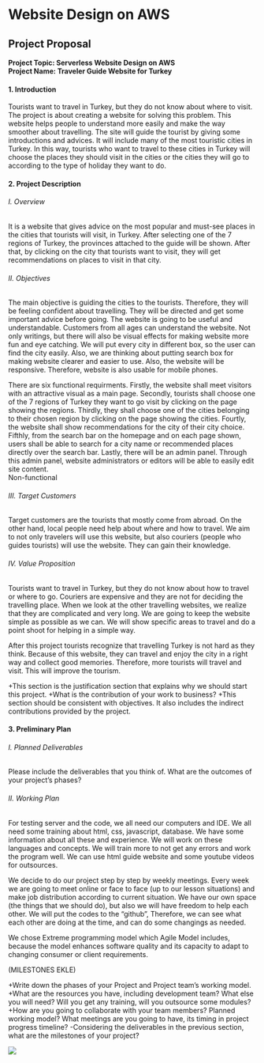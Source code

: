 # Website Design on AWS  
## Project Proposal
**<div>Project Topic: Serverless Website Design on AWS</div>**
**<div>Project Name: Traveler Guide Website for Turkey</div>**
#### 1. Introduction
Tourists want to travel in Turkey, but they do not know about where to visit. The project is about creating a website for solving this problem. This website helps people to understand more easily and make the way smoother about travelling. The site will guide the tourist by giving some introductions and advices. It will include many of the most touristic cities in Turkey. In this way, tourists who want to travel to these cities in Turkey will choose the places they should visit in the cities or the cities they will go to according to the type of holiday they want to do.
#### 2. Project Description
###### I. Overview
It is a website that gives advice on the most popular and must-see places in the cities that tourists will visit, in Turkey. After selecting one of the 7 regions of Turkey, the provinces attached to the guide will be shown. After that, by clicking on the city that tourists want to visit, they will get recommendations on places to visit in that city.
###### II. Objectives
The main objective is guiding the cities to the tourists. Therefore, they will be feeling confident about travelling. They will be directed and get some important advice before going.
The website is going to be useful and understandable. Customers from all ages can understand the website. Not only writings, but there will also be visual effects for making website more fun and eye catching.
We will put every city in different box, so the user can find the city easily. Also, we are thinking about putting search box for making website clearer and easier to use. 
Also, the website will be responsive. Therefore, website is also usable for mobile phones.
<div>There are six functional requirments. Firstly, the website shall meet visitors with an attractive visual as a main page. Secondly, tourists shall choose one of the 7 regions of Turkey they want to go visit by clicking on the page showing the regions. Thirdly, they shall choose one of the cities belonging to their chosen region by clicking on the page showing the cities. Fourtly, the website shall show recommendations for the city of their city choice. Fifthly, from the search bar on the homepage and on each page shown, users shall be able to search for a city name or recommended places directly over the search bar. Lastly, there will be an admin panel. Through this admin panel, website administrators or editors will be able to easily edit site content.</div>
<div>Non-functional</div>

###### III.	Target Customers

Target customers are the tourists that mostly come from abroad. On the other hand, local people need help about where and how to travel.
We aim to not only travelers will use this website, but also couriers (people who guides tourists) will use the website. They can gain their knowledge. 

###### IV.	Value Proposition

Tourists want to travel in Turkey, but they do not know about how to travel or where to go. Couriers are expensive and they are not for deciding the travelling place. When we look at the other travelling websites, we realize that they are complicated and very long. We are going to keep the website simple as possible as we can. We will show specific areas to travel and do a point shoot for helping in a simple way. 

After this project tourists recognize that travelling Turkey is not hard as they think.
Because of this website, they can travel and enjoy the city in a right way and collect good memories. Therefore, more tourists will travel and visit. This will improve the tourism.

+This section is the justification section that explains why we should start this project. 
+What is the contribution of your work to business? 
+This section should be consistent with objectives. It also includes the indirect contributions provided by the project. 

#### 3.	Preliminary Plan
###### I.	Planned Deliverables
Please include the deliverables that you think of. What are the outcomes of your project’s phases?
###### II.	Working Plan

For testing server and the code, we all need our computers and IDE. We all need some training about html, css, javascript, database. We have some information about all these and experience. We will work on these languages and concepts. We will train more to not get any errors and work the program well. We can use html guide website and some youtube videos for outsources.

We decide to do our project step by step by weekly meetings. Every week we are going to meet online or face to face (up to our lesson situations) and make job distribution according to current situation. We have our own space (the things that we should do), but also we will have freedom to help each other. We will put the codes to the “github”, Therefore, we can see what each other are doing at the time, and can do some changings as needed.

We chose Extreme programming model which Agile Model includes, because the model enhances software quality and its capacity to adapt to changing consumer or client requirements.

(MILESTONES EKLE)  

+Write down the phases of your Project and Project team’s working model.  
+What are the resources you have, including development team? What else you will need? Will you get any training, will you outsource some modules? 
+How are you going to collaborate with your team members? Planned working model? What meetings are you going to have, its timing in project progress timeline?
-Considering the deliverables in the previous section, what are the milestones of your project? 


![](https://www.costanavarino.com/wp-content/uploads/2021/09/homepage-969.jpg)
